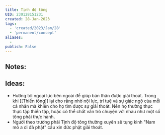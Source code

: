 ```yaml
---
title: Tịnh độ tông
UID: 230128151231
created: 28-Jan-2023
tags:
  - 'created/2023/Jan/28'
  - 'permanent/concept'
aliases:
  - 
publish: False
---
```

## Notes:

## Ideas:
- Hướng tới ngoại lực bên ngoài để giúp bản thân được giải thoát. Trong khi [[Thiền tông]] lại cho rằng nhờ nội lực, trí tuệ và sự giác ngộ của mỗi cá nhân mà khiến cho họ tìm được sự giải thoát. Nên họ thường thực thực tập thiền tập, hoặc có thể chất vấn trò chuyện với nhau như một số tông phái thực hành.
- Người theo trường phái Tịnh độ tông thường xuyên sẽ tụng kinh "Nam mô a di đà phật" cầu xin đức phật giải thoát.


